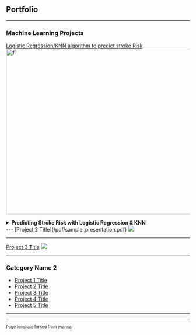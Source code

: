 ## Portfolio

---

### Machine Learning Projects

[Logistic Regression/KNN algorithm to predict stroke Risk](https://github.com/KaylenaMann/HW2)
<img width="576" height="453" alt="f1" src="https://github.com/user-attachments/assets/12d8cf82-e61d-4a0f-8bb9-4c4c6df7d7f7" />

<details>
<summary><strong>Predicting Stroke Risk with Logistic Regression & KNN</strong></summary>
![Stroke Model]
Developed a binary classification model to predict stroke risk based on patient characteristics.  
Compared **Logistic Regression,** **K-Nearest Neighbors (KNN),**, and **Ridge Regression,** evaluating model performance with **F1-score**, **ROC-AUC**, and **precision-recall** metrics.

**Skills:** Python · scikit-learn · pandas · model evaluation  
[🔗 View on GitHub](https://github.com/KaylenaMann/HW2)
</details>
---
[Project 2 Title](/pdf/sample_presentation.pdf)
<img src="images/dummy_thumbnail.jpg?raw=true"/>

---
[Project 3 Title](http://example.com/)
<img src="images/dummy_thumbnail.jpg?raw=true"/>

---

### Category Name 2

- [Project 1 Title](http://example.com/)
- [Project 2 Title](http://example.com/)
- [Project 3 Title](http://example.com/)
- [Project 4 Title](http://example.com/)
- [Project 5 Title](http://example.com/)

---




---
<p style="font-size:11px">Page template forked from <a href="https://github.com/evanca/quick-portfolio">evanca</a></p>
<!-- Remove above link if you don't want to attibute -->
